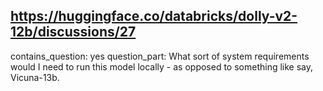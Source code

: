 ## https://huggingface.co/databricks/dolly-v2-12b/discussions/27

contains_question: yes
question_part: What sort of system requirements would I need to run this model locally - as opposed to something like say, Vicuna-13b.